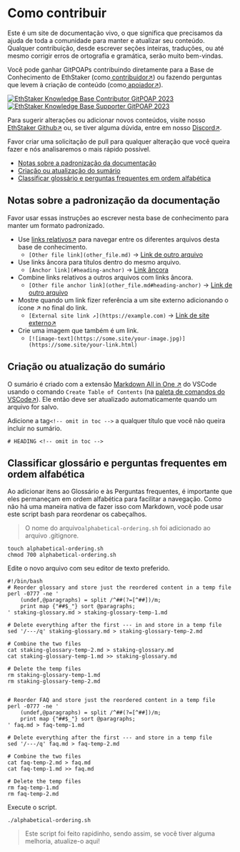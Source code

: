 # Como contribuir

Este é um site de documentação vivo, o que significa que precisamos da ajuda de toda a comunidade para manter e atualizar seu conteúdo. Qualquer contribuição, desde escrever seções inteiras, traduções, ou até mesmo corrigir erros de ortografia e gramática, serão muito bem-vindas.

Você pode ganhar GitPOAPs contribuindo diretamente para a Base de Conhecimento de EthStaker (como[ contribuidor↗](https://www.gitpoap.io/gp/881)) ou fazendo perguntas que levem à criação de conteúdo (como[ apoiador↗](https://www.gitpoap.io/gp/923)).

[![EthStaker Knowledge Base Contributor GitPOAP 2023](https://www.gitpoap.io/\_next/image?url=https%3A%2F%2Fassets.poap.xyz%2Fgitpoap3a-2023-ethstaker-knowledge-base-contributor-2022-logo-1671596764627.png\&w=384\&q=75)](https://www.gitpoap.io/gp/881)[![EthStaker Knowledge Base Supporter GitPOAP 2023](https://www.gitpoap.io/\_next/image?url=https%3A%2F%2Fassets.poap.xyz%2F2023-ethstaker-knowledge-base-supporter-2022-logo-1672411990803.png\&w=384\&q=75)](https://www.gitpoap.io/gp/923)

Para sugerir alterações ou adicionar novos conteúdos, visite nosso [EthStaker Github↗](https://github.com/ethstaker/ethstaker-knowledgebase) ou, se tiver alguma dúvida, entre em nosso [Discord↗](https://www.google.com/url?sa=t\&rct=j\&q=\&esrc=s\&source=web\&cd=\&cad=rja\&uact=8\&ved=2ahUKEwjpm6nC5K78AhUBi1wKHaxHCF8QFnoECAsQAQ\&url=https%3A%2F%2Fdiscord.com%2Finvite%2FucsTcA2wTq\&usg=AOvVaw0U61EK\_8NaT71SEZlw3aJS).&#x20;

Favor criar uma solicitação de pull para qualquer alteração que você queira fazer e nós analisaremos o mais rápido possível.

* [Notas sobre a padronização da documentação](#notas-sobre-a-padronizacao-da-documentacao)
* [Criação ou atualização do sumário](#criacao-ou-atualizacao-do-sumario)
* [Classificar glossário e perguntas frequentes em ordem alfabética](#classificar-glossario-e-perguntas-frequentes-em-ordem-alfabetica)

## Notas sobre a padronização da documentação

Favor usar essas instruções ao escrever nesta base de conhecimento para manter um formato padronizado.

* Use [links relativos↗](https://github.blog/2013-01-31-relative-links-in-markup-files/) para navegar entre os diferentes arquivos desta base de conhecimento.
  * `[Other file link](other_file.md)` → [Link de outro arquivo](../../how-to-contribute)
* Use links âncora para títulos dentro do mesmo arquivo.
  * `[Anchor link](#heading-anchor)` → [Link âncora](../../how-to-contribute#notas-sobre-a-padronizacao-da-documentacao)
* Combine links relativos a outros arquivos com links âncora.
  * `[Other file anchor link](other_file.md#heading-anchor)` → [Link de outro arquivo](../../how-to-contribute#notas-sobre-a-padronizacao-da-documentacao)
* Mostre quando um link fizer referência a um site externo adicionando o ícone ↗ no final do link.
  * `[External site link ↗](https://example.com)` → [Link de site externo↗](https://example.com)
* Crie uma imagem que também é um link.
  * `[![image-text](https://some.site/your-image.jpg)](https://some.site/your-link.html)`

## Criação ou atualização do sumário

O sumário é criado com a extensão [Markdown All in One ↗](https://marketplace.visualstudio.com/items?itemName=yzhang.markdown-all-in-one) do VSCode usando o comando `Create Table of Contents` (na [paleta de comandos do VSCode↗](https://code.visualstudio.com/docs/getstarted/userinterface#\_command-palette)). Ele então deve ser atualizado automaticamente quando um arquivo for salvo.

Adicione a tag`<!-- omit in toc -->` a qualquer título que você não queira incluir no sumário.

```
# HEADING <!-- omit in toc -->
```

## Classificar glossário e perguntas frequentes em ordem alfabética

Ao adicionar itens ao Glossário e às Perguntas frequentes, é importante que eles permaneçam em ordem alfabética para facilitar a navegação. Como não há uma maneira nativa de fazer isso com Markdown, você pode usar este script bash para reordenar os cabeçalhos.

> O nome do arquivo`alphabetical-ordering.sh` foi adicionado ao arquivo .gitignore.

```
touch alphabetical-ordering.sh
chmod 700 alphabetical-ordering.sh
```

Edite o novo arquivo com seu editor de texto preferido.

```
#!/bin/bash
# Reorder glossary and store just the reordered content in a temp file
perl -0777 -ne '
    (undef,@paragraphs) = split /^##(?=[^##])/m;
    print map {"##$_"} sort @paragraphs;
' staking-glossary.md > staking-glossary-temp-1.md

# Delete everything after the first --- in and store in a temp file
sed '/---/q' staking-glossary.md > staking-glossary-temp-2.md

# Combine the two files
cat staking-glossary-temp-2.md > staking-glossary.md
cat staking-glossary-temp-1.md >> staking-glossary.md

# Delete the temp files
rm staking-glossary-temp-1.md
rm staking-glossary-temp-2.md


# Reorder FAQ and store just the reordered content in a temp file
perl -0777 -ne '
    (undef,@paragraphs) = split /^##(?=[^##])/m;
    print map {"##$_"} sort @paragraphs;
' faq.md > faq-temp-1.md

# Delete everything after the first --- and store in a temp file
sed '/---/q' faq.md > faq-temp-2.md

# Combine the two files
cat faq-temp-2.md > faq.md
cat faq-temp-1.md >> faq.md

# Delete the temp files
rm faq-temp-1.md
rm faq-temp-2.md
```

Execute o script.

```
./alphabetical-ordering.sh
```

> Este script foi feito rapidinho, sendo assim, se você tiver alguma melhoria, atualize-o aqui!
